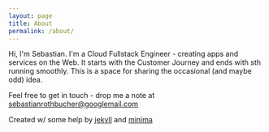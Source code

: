 ```yaml
---
layout: page
title: About
permalink: /about/
---
```


Hi, I'm Sebastian. I'm a Cloud Fullstack Engineer - creating apps and services on the Web. It starts with the Customer Journey and ends with sth running smoothly. This is a space for sharing the occasional (and maybe odd) idea. 

Feel free to get in touch - drop me a note at sebastianrothbucher@googlemail.com

Created w/ some help by [jekyll] and [minima]

[jekyll]: https://github.com/jekyll/jekyll
[minima]: https://github.com/jekyll/minima
